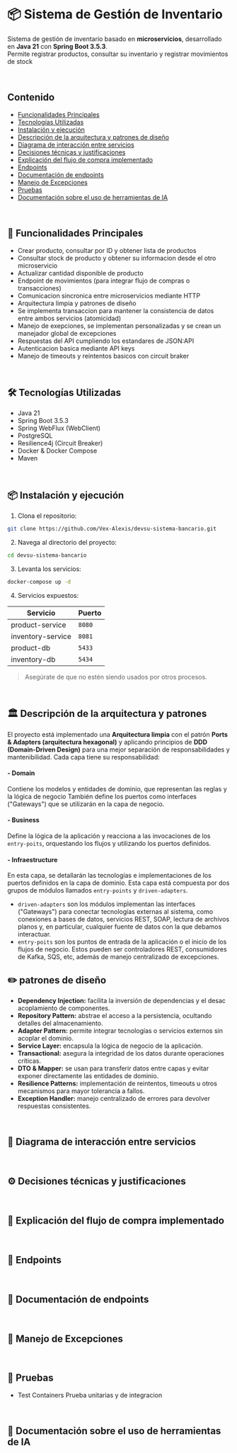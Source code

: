 # 📦 Sistema de Gestión de Inventario

Sistema de gestión de inventario basado en **microservicios**, desarrollado en **Java 21** con **Spring Boot 3.5.3**.  
Permite registrar productos, consultar su inventario y registrar movimientos de stock

<br> <!-- Salto de línea -->
## Contenido



- [Funcionalidades Principales](#-funcionalidades-principales)
- [Tecnologías Utilizadas](#%EF%B8%8F-tecnologías-utilizadas)
- [Instalación y ejecución](#-instalación-y-ejecución)
- [Descripción de la arquitectura y patrones de diseño](#%EF%B8%8F-descripción-de-la-arquitectura-y-patrones)
- [Diagrama de interacción entre servicios](#-diagrama-de-interacción-entre-servicios)
- [Decisiones técnicas y justificaciones](#%EF%B8%8F-decisiones-técnicas-y-justificaciones)
- [Explicación del flujo de compra implementado](#-explicación-del-flujo-de-compra-implementado)
- [Endpoints](#-endpoints)
- [Documentación de endpoints](#-documentación-de-endpoints)
- [Manejo de Excepciones](#-manejo-de-excepciones)
- [Pruebas](#-pruebas)
- [Documentación sobre el uso de herramientas de IA](#-documentación-sobre-el-uso-de-herramientas-de-ia)




<br> <!-- Salto de línea -->
## 🧩 Funcionalidades Principales

- Crear producto, consultar por ID y obtener lista de productos
- Consultar stock de producto y obtener su informacion desde el otro microservicio
- Actualizar cantidad disponible de producto
- Endpoint de movimientos (para integrar flujo de compras o transacciones)
- Comunicacion sincronica entre microservicios mediante HTTP
- Arquitectura limpia y patrones de diseño
- Se implementa transaccion para mantener la consistencia de datos entre ambos servicios (atomicidad)
- Manejo de exepciones, se implementan personalizadas y se crean un manejador global de excepciones
- Respuestas del API cumpliendo los estandares de JSON:API
- Autenticacion basica mediante API keys
- Manejo de timeouts y reintentos basicos con circuit braker
  



<br> <!-- Salto de línea -->
## 🛠️ Tecnologías Utilizadas
- Java 21
- Spring Boot 3.5.3
- Spring WebFlux (WebClient)
- PostgreSQL
- Resilience4j (Circuit Breaker)
- Docker & Docker Compose
- Maven


<br> <!-- Salto de línea -->
## 📦 Instalación y ejecución

1. Clona el repositorio:
```bash
git clone https://github.com/Vex-Alexis/devsu-sistema-bancario.git
```
2. Navega al directorio del proyecto:
```bash
cd devsu-sistema-bancario
```
3. Levanta los servicios:
```bash
docker-compose up -d
```
4. Servicios expuestos:

| Servicio                | Puerto
|-------------------------|------
| product-service         | `8080`
| inventory-service       | `8081`
| product-db              | `5433`
| inventory-db            | `5434`

> Asegúrate de que no estén siendo usados por otros procesos.


<br> <!-- Salto de línea -->
## 🏛️ Descripción de la arquitectura y patrones

El proyecto está implementado una **Arquitectura limpia** con el patrón **Ports & Adapters (arquitectura hexagonal)** y aplicando principios de **DDD (Domain-Driven Design)** para una mejor separación de responsabilidades y mantenibilidad. Cada capa tiene su responsabilidad: 

 #### - Domain
Contiene los modelos y entidades de dominio, que representan las reglas y la lógica de negocio También define los puertos como interfaces ("Gateways") que se utilizarán en la capa de negocio.
 #### - Business
Define la lógica de la aplicación y reacciona a las invocaciones de los `entry-poits`, orquestando los flujos y utilizando los puertos definidos.
 #### - Infraestructure
En esta capa, se detallarán las tecnologías e implementaciones de los puertos definidos en la capa de dominio. Esta capa está compuesta por dos grupos de módulos llamados `entry-points` y `driven-adapters`.
  - `driven-adapters` son los módulos implementan las interfaces ("Gateways") para conectar tecnologías externas al sistema, como conexiones a bases de datos, servicios REST, SOAP, lectura de archivos planos y, en particular, cualquier fuente de datos con la que debamos interactuar.
  - `entry-poits` son los puntos de entrada de la aplicación o el inicio de los flujos de negocio. Estos pueden ser controladores REST, consumidores de Kafka, SQS, etc, además de manejo centralizado de excepciones.

## ✏️ patrones de diseño

- **Dependency Injection:** facilita la inversión de dependencias y el desac acoplamiento de componentes.
- **Repository Pattern:** abstrae el acceso a la persistencia, ocultando detalles del almacenamiento.
- **Adapter Pattern:** permite integrar tecnologías o servicios externos sin acoplar el dominio.
- **Service Layer:** encapsula la lógica de negocio de la aplicación.
- **Transactional:** asegura la integridad de los datos durante operaciones críticas.
- **DTO & Mapper:** se usan para transferir datos entre capas y evitar exponer directamente las entidades de dominio.
- **Resilience Patterns:** implementación de reintentos, timeouts u otros mecanismos para mayor tolerancia a fallos.
- **Exception Handler:** manejo centralizado de errores para devolver respuestas consistentes.



<br> <!-- Salto de línea -->
## 🔄 Diagrama de interacción entre servicios

<br> <!-- Salto de línea -->
## ⚙️ Decisiones técnicas y justificaciones

<br> <!-- Salto de línea -->
## 🛒 Explicación del flujo de compra implementado

<br> <!-- Salto de línea -->
## 📡 Endpoints

<br> <!-- Salto de línea -->
## 📄 Documentación de endpoints

<br> <!-- Salto de línea -->
## 🚨 Manejo de Excepciones

<br> <!-- Salto de línea -->
## 🧪 Pruebas

- Test Containers Prueba unitarias y de integracion

<br> <!-- Salto de línea -->
## 🤖 Documentación sobre el uso de herramientas de IA






